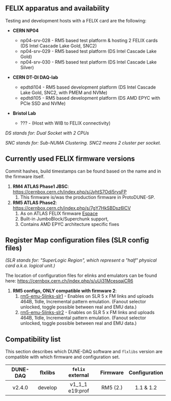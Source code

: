## FELIX apparatus and availability
Testing and development hosts with a FELIX card are the following:
* **CERN NP04**
   * np04-srv-028 - RM5 based test platform & hosting 2 FELIX cards (DS Intel Cascade Lake Gold, SNC2)
   * np04-srv-029 - RM5 based test platform (DS Intel Cascade Lake Gold) 
   * np04-srv-030 - RM5 based test platform (DS Intel Cascade Lake Silver)

* **CERN DT-DI DAQ-lab**
   * epdtdi104 - RM5 based development platform (DS Intel Cascade Lake Gold, SNC2, with PMEM and NVMe)
   * epdtdi105 - RM5 based development platform (DS AMD EPYC with PCIe SSD and NVMe)

* **Bristol Lab**
   * ??? - (Host with WIB to FELIX connectivity)

_DS stands for: Dual Socket with 2 CPUs_

_SNC stands for: Sub-NUMA Clustering. SNC2 means 2 cluster per socket._

<a name="firmware_versions"></a>
## Currently used FELIX firmware versions
Commit hashes, build timestamps can be found based on the name and in the firmware itself.

1. **RM4 ATLAS Phase1 JBSC**: https://cernbox.cern.ch/index.php/s/JyhtS7Odj5rvsFP
   1. This firmware is/was the production firmware in ProtoDUNE-SP.
2. **RM5 ATLAS Phase2**: https://cernbox.cern.ch/index.php/s/7gY7HkSBDsz6lCV 
   1. As on ATLAS FELIX firmware [Espace](https://espace.cern.ch/ATLAS-FELIX/Shared%20Documents/Bitfiles_development/FLX712_FULLMODE_24CH_CLKSELECT_GIT_phase2-FLX-1368_PEXInitForEPYC_rm-5.0_1070_201113_11_29.tar.gz) 
   2. Built-in JumboBlock/Superchunk support,
   3. Contains AMD EPYC architecture specific fixes

## Register Map configuration files (SLR config files)
_(SLR stands for: "SuperLogic Region", which represent a "half" physical card a.k.a. logical unit.)_

The location of configuration files for elinks and emulators can be found here: https://cernbox.cern.ch/index.php/s/uUi31McesqajCR6

1. **RM5 configs, ONLY compatible with firmware 2**:
   1. [rm5-emu-5links-slr1](https://cernbox.cern.ch/index.php/s/o1u6HLtpS6yC0OZ/download) - Enables on SLR 5 x FM links and uploads 464B, 1Idle, Incremental pattern emulation. (Fanout selector unlocked, toggle possible between real and EMU data.)
   2. [rm5-emu-5links-slr2](https://cernbox.cern.ch/index.php/s/tUSn0gjehHfvca7/download) - Enables on SLR 5 x FM links and uploads 464B, 1Idle, Incremental pattern emulation. (Fanout selector unlocked, toggle possible between real and EMU data.)

<a name="compatibility_list"></a>
## Compatibility list
This section describes which DUNE-DAQ software and `flxlibs` version are compatible with which firmware and configuration set.

   | DUNE-DAQ      | flxlibs       | `felix` external | Firmware     | Configuration |
   |:-------------:|:-------------:|:----------------:|:------------:|:-------------:|
   |  v2.4.0       | develop       | v1_1_1 e19:prof  | RM5 (2.)     | 1.1 & 1.2     |
